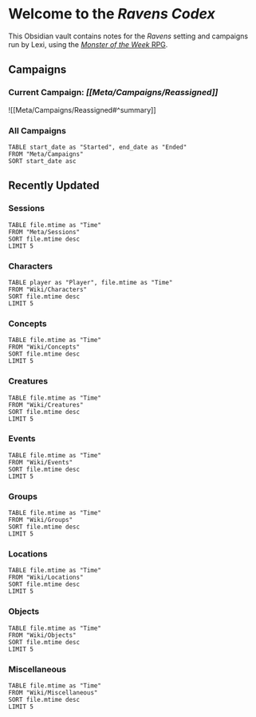 # Welcome to the *Ravens Codex*
This Obsidian vault contains notes for the *Ravens* setting and campaigns run by Lexi, using the [*Monster of the Week* RPG](https://evilhat.com/product/monster-of-the-week/).

## Campaigns
### Current Campaign: *[[Meta/Campaigns/Reassigned]]*
![[Meta/Campaigns/Reassigned#^summary]]

### All Campaigns
```dataview
TABLE start_date as "Started", end_date as "Ended"
FROM "Meta/Campaigns"
SORT start_date asc
```

## Recently Updated
### Sessions
```dataview
TABLE file.mtime as "Time"
FROM "Meta/Sessions"
SORT file.mtime desc
LIMIT 5
```

### Characters
```dataview
TABLE player as "Player", file.mtime as "Time"
FROM "Wiki/Characters"
SORT file.mtime desc
LIMIT 5
```

### Concepts
```dataview
TABLE file.mtime as "Time"
FROM "Wiki/Concepts"
SORT file.mtime desc
LIMIT 5
```

### Creatures
```dataview
TABLE file.mtime as "Time"
FROM "Wiki/Creatures"
SORT file.mtime desc
LIMIT 5
```

### Events
```dataview
TABLE file.mtime as "Time"
FROM "Wiki/Events"
SORT file.mtime desc
LIMIT 5
```

### Groups
```dataview
TABLE file.mtime as "Time"
FROM "Wiki/Groups"
SORT file.mtime desc
LIMIT 5
```

### Locations
```dataview
TABLE file.mtime as "Time"
FROM "Wiki/Locations"
SORT file.mtime desc
LIMIT 5
```

### Objects
```dataview
TABLE file.mtime as "Time"
FROM "Wiki/Objects"
SORT file.mtime desc
LIMIT 5
```

### Miscellaneous
```dataview
TABLE file.mtime as "Time"
FROM "Wiki/Miscellaneous"
SORT file.mtime desc
LIMIT 5
```
